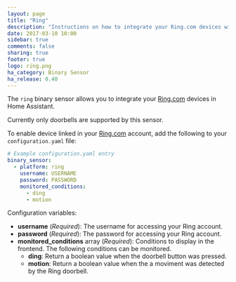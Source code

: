 ```yaml
---
layout: page
title: "Ring"
description: "Instructions on how to integrate your Ring.com devices within Home Assistant."
date: 2017-03-10 10:00
sidebar: true
comments: false
sharing: true
footer: true
logo: ring.png
ha_category: Binary Sensor
ha_release: 0.40
---
```


The `ring` binary sensor allows you to integrate your [Ring.com](https://ring.com/) devices in Home Assistant.

Currently only doorbells are supported by this sensor.

To enable device linked in your [Ring.com](https://ring.com/) account, add the following to your `configuration.yaml` file:

```yaml
# Example configuration.yaml entry
binary_sensor:
  - platform: ring
    username: USERNAME
    password: PASSWORD
    monitored_conditions:
      - ding
      - motion
```

Configuration variables:

- **username** (*Required*): The username for accessing your Ring account.
- **password** (*Required*): The password for accessing your Ring account.
- **monitored_conditions** array (*Required*): Conditions to display in the frontend. The following conditions can be monitored.
  - **ding**: Return a boolean value when the doorbell button was pressed.
  - **motion**: Return a boolean value when the a moviment was detected by the Ring doorbell.
